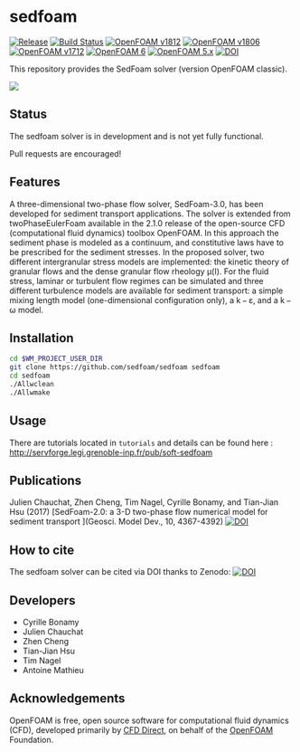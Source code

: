 sedfoam
=======

[![Release](https://img.shields.io/badge/release-3.0alpha-blue.svg)](http://github.com/SedFoam/sedfoam)
[![Build Status](https://travis-ci.com/SedFoam/sedfoam.svg?branch=master)](https://travis-ci.com/SedFoam/sedfoam)
[![OpenFOAM v1812](https://img.shields.io/badge/OpenFOAM-v1812-brightgreen.svg)](https://openfoam.com/)
[![OpenFOAM v1806](https://img.shields.io/badge/OpenFOAM-v1806-brightgreen.svg)](https://openfoam.com/)
[![OpenFOAM v1712](https://img.shields.io/badge/OpenFOAM-v1712-brightgreen.svg)](https://openfoam.com/)
[![OpenFOAM 6](https://img.shields.io/badge/OpenFOAM-6-brightgreen.svg)](https://openfoam.org/)
[![OpenFOAM 5.x](https://img.shields.io/badge/OpenFOAM-5.x-brightgreen.svg)](https://openfoam.org/)
[![DOI](https://zenodo.org/badge/DOI/10.5281/zenodo.1320016.svg)](https://doi.org/10.5281/zenodo.1320016)

This repository provides the SedFoam solver (version OpenFOAM classic).

[![](https://i.ibb.co/WgS6PYB/Capture-d-e-cran-2018-12-14-a-11-27-01.png)](https://www.youtube.com/watch?v=cVf7qm_ZDK0)

Status
------

The sedfoam solver is in development and is not yet fully functional.

Pull requests are encouraged!

Features
--------

A three-dimensional two-phase flow solver, SedFoam-3.0, has been developed for sediment transport applications. The solver is extended from twoPhaseEulerFoam available in the 2.1.0 release of the open-source CFD (computational fluid dynamics) toolbox OpenFOAM. In this approach the sediment phase is modeled as a continuum, and constitutive laws have to be prescribed for the sediment stresses. In the proposed solver, two different intergranular stress models are implemented: the kinetic theory of granular flows and the dense granular flow rheology μ(I). For the fluid stress, laminar or turbulent flow regimes can be simulated and three different turbulence models are available for sediment transport: a simple mixing length model (one-dimensional configuration only), a k − ε, and a k − ω model.

Installation
------------

```bash
cd $WM_PROJECT_USER_DIR
git clone https://github.com/sedfoam/sedfoam sedfoam
cd sedfoam
./Allwclean
./Allwmake
```


Usage
-----

There are tutorials located in `tutorials` and details can be found here : http://servforge.legi.grenoble-inp.fr/pub/soft-sedfoam


Publications
------------

Julien Chauchat, Zhen Cheng, Tim Nagel, Cyrille Bonamy, and Tian-Jian Hsu (2017) [SedFoam-2.0: a 3-D two-phase flow numerical model for sediment transport ](Geosci. Model Dev., 10, 4367-4392) [![DOI](https://img.shields.io/badge/DOI-10.5195%2Fgmd_10_4367_2017-blue.svg)](https://doi.org/10.5194/gmd-10-4367-2017)

How to cite
-----------

The sedfoam solver can be cited via DOI thanks to Zenodo: [![DOI](https://zenodo.org/badge/DOI/10.5281/zenodo.1320016.svg)](https://doi.org/10.5281/zenodo.1320016)


Developers
----------

* Cyrille Bonamy
* Julien Chauchat
* Zhen Cheng
* Tian-Jian Hsu
* Tim Nagel
* Antoine Mathieu


Acknowledgements
----------------

OpenFOAM is free, open source software for computational fluid dynamics (CFD),
developed primarily by [CFD Direct](http://cfd.direct), on behalf of the
[OpenFOAM](http://openfoam.org) Foundation.
